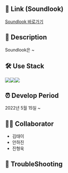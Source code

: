 ## 🔎 Link (Soundlook)
[Soundlook 바로가기](https://huunguk.github.io/SoundLook)

## 💽 Description
Soundlook은 ~

<!-- 여행을 기반으로한 정보 공유 및 커뮤니티 기능을 가지고 있습니다.
We are traveling의 약자이며 여행자들을 대상으로 서비스를 제공합니다.  
     -->
## 🛠 Use Stack
<img src="https://img.shields.io/badge/Html-E34F26?style=for-the-badg=flat-square&logo=Html5&logoColor=white"/><img src="https://img.shields.io/badge/Css-1572B6?style=for-the-badg=flat-square&logo=Css3&logoColor=white"/><img src="https://img.shields.io/badge/Javascript-F7DF1E?style=for-the-badg=flat-square&logo=Javascript&logoColor=white"/>

## ⏰ Develop Period
2022년 5월 15일 ~  

## 👩‍💻 Collaborator
- 김태이
- 안하진
- 진형욱

## 📌 TroubleShooting 
